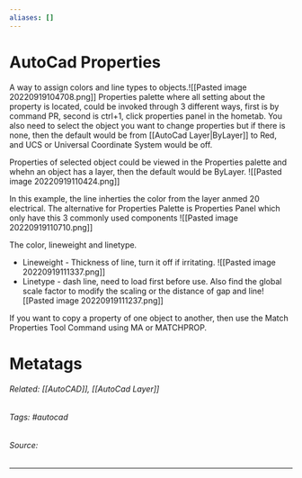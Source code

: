 ```yaml
---
aliases: []
---
```

# AutoCad Properties
A way to assign colors and line types to objects.![[Pasted image 20220919104708.png]]
Properties palette where all setting about the property is located, could be invoked through 3 different ways, first is by command PR, second is ctrl+1, click properties panel in the hometab. You also need to select the object you want to change properties but if there is none, then the default would be from [[AutoCad Layer|ByLayer]] to Red,  and UCS or Universal Coordinate System would be off. 

Properties of selected object could be viewed in the Properties palette and whehn an object has a layer, then the default would be ByLayer. 
![[Pasted image 20220919110424.png]]

In this example, the line inherties the color from the layer anmed 20 electrical. The alternative for Properties Palette is Properties Panel which only have this 3 commonly used components
![[Pasted image 20220919110710.png]]

The color, lineweight and linetype. 
- Lineweight - Thickness of line, turn it off if irritating. 
![[Pasted image 20220919111337.png]]
- Linetype  - dash line, need to load first before use. Also find the global scale factor to modify the scaling or the distance of gap and line![[Pasted image 20220919111237.png]]


If you want to copy a property of one object to another, then use the Match Properties Tool Command using MA or MATCHPROP.



# Metatags
###### Related: [[AutoCAD]], [[AutoCad Layer]]
###### Tags: #autocad
###### Source: 

---